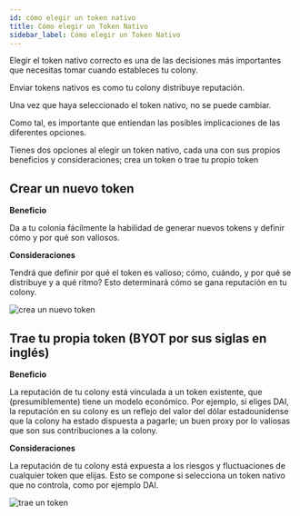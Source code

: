```yaml
---
id: cómo elegir un token nativo
title: Cómo elegir un Token Nativo
sidebar_label: Cómo elegir un Token Nativo
---
```


Elegir el token nativo correcto es una de las decisiones más importantes que necesitas tomar cuando estableces tu colony.

Enviar tokens nativos es como tu colony distribuye reputación.

Una vez que haya seleccionado el token nativo, no se puede cambiar.

Como tal, es importante que entiendan las posibles implicaciones de las diferentes opciones.



Tienes dos opciones al elegir un token nativo, cada una con sus propios beneficios y consideraciones; crea un token o trae tu propio token

## Crear un nuevo token
**Beneficio**

Da a tu colonia fácilmente la habilidad de generar nuevos tokens y definir cómo y por qué son valiosos.

**Consideraciones**

Tendrá que definir por qué el token es valioso; cómo, cuándo, y por qué se distribuye y a qué ritmo? Esto determinará cómo se gana reputación en tu colony.

![crea un nuevo token](assets/how-to-choose-a-native-token/1.png)

## Trae tu propia token (BYOT por sus siglas en inglés)
**Beneficio**

La reputación de tu colony está vinculada a un token existente, que (presumiblemente) tiene un modelo económico. Por ejemplo, si eliges DAI, la reputación en su colony es un reflejo del valor del dólar estadounidense que la colony ha estado dispuesta a pagarle; un buen proxy por lo valiosas que son sus contribuciones a la colony.

**Consideraciones**

La reputación de tu colony está expuesta a los riesgos y fluctuaciones de cualquier token que elijas. Esto se compone si selecciona un token nativo que no controla, como por ejemplo DAI.

![trae un token](assets/how-to-choose-a-native-token/2.png)
